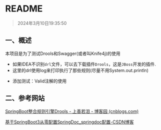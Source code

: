 # README

> 2024年3月10日19:35:50

## 一、概述

本项目是为了测试Drools和Swagger(或者叫Knife4j)的使用

* 如果IDEA不识别`drl`文件，可以去下载插件`Drools`，这是`JBoss`开发的插件.
* 这里的drl使用log来打印执行了那些规则(尽量不用System.out.println)

- 添加测试：Valid注解的使用

## 二、参考网站

[SpringBoot整合规则引擎Drools - 上善若泪 - 博客园 (cnblogs.com)](https://www.cnblogs.com/jingzh/p/17389988.html)

[基于SpringBoot3从零配置SpringDoc_springdoc配置-CSDN博客](https://blog.csdn.net/shijizhe1/article/details/130495081)

